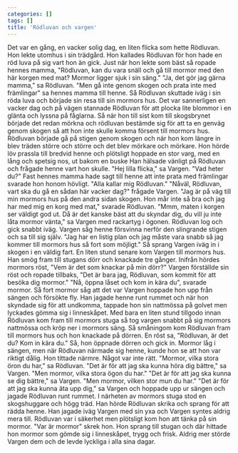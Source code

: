 ```yaml
---
categories: []
tags: []
title: 'Rödluvan och vargen'
---
```


Det var en gång, en vacker solig dag, en liten flicka som hette Rödluvan. Hon lekte utomhus i sin trädgård. Hon kallades Rödluvan för hon hade en röd luva på sig vart hon än gick.
Just när hon lekte som bäst så ropade hennes mamma, "Rödluvan, kan du vara snäll och gå till mormor med den här korgen med mat? Mormor ligger sjuk i sin säng." "Ja, det gör jag gärna mamma," sa Rödluvan. "Men gå inte genom skogen och prata inte med främlingar" sa hennes mamma till henne. Så Rödluvan skuttade iväg i sin röda luva och började sin resa till sin mormors hus.
Det var sannerligen en vacker dag och på vägen stannade Rödluvan för att plocka lite blommor i en glänta och lyssna på fåglarna. Så när hon till sist kom till skogsbrynet började det redan mörkna och rödluvan bestämde sig för att ta en genväg genom skogen så att hon inte skulle komma försent till mormors hus.
Rödluvan började gå på stigen genom skogen och när hon kom längre in blev träden större och större och det blev mörkare och mörkare. Hon hörde löv prassla till bredvid henne och plötsligt hoppade en stor varg, med en lång och spetsig nos, ut bakom en buske
Han hälsade vänligt på Rödluvan och frågade henne vart hon skulle. "Hej lilla flicka," sa Vargen. "Vad heter du?" Fast hennes mamma hade sagt till henne att inte prata med främlingar svarade hon honom hövligt. "Alla kallar mig Rödluvan." "Nåväl, Rödluvan, vart ska du gå en sådan här vacker dag?" frågade Vargen. "Jag är på väg till min mormors hus på den andra sidan skogen. Hon mår inte så bra och jag har med mig en korg med mat," svarade Rödluvan. "Mmm, maten i korgen ser väldigt god ut. Då är det kanske bäst att du skyndar dig, du vill ju inte låta mormor vänta," sa Vargen med rackartyg i ögonen.
Rödluvan log och gick snabbt iväg. Vargen såg henne försvinna nerför den slingrande stigen och sa till sig själv. "Jag har en listig plan och jag måste vara snabb så jag kommer till mormors hus så fort som möjligt." Så sprang Vargen iväg in i skogen i en väldig fart.
En liten stund senare kom Vargen till mormors hus. Han smög fram till stugans dörr och knackade tre gånger. Inifrån hördes mormors röst, "Vem är det som knackar på min dörr?" Vargen förställde sin röst och ropade tillbaks, "Det är bara jag, Rödluvan, som kommit för att besöka dig mormor." "Nå, öppna låset och kom in kära du", svarade mormor.
Så fort mormor såg att det var Vargen hoppade hon upp från sängen och försökte fly. Han jagade henne runt rummet och när hon skyndade sig för att undkomma, tappade hon sin nattmössa på golvet men lyckades gömma sig i linneskåpet. Med bara en liten stund tillgodo innan Rödluvan kom fram till mormors stuga så tog vargen snabbt på sig mormors nattmössa och kröp ner i mormors säng.
Så småningom kom Rödluvan fram till mormors hus och hon knackade på dörren. En röst sa, "Rödluvan, är det du? Kom in kära du." Så, hon öppnade dörren och gick in. Mormor låg i sängen, men när Rödluvan närmade sig henne, kunde hon se att hon var riktigt dålig. Hon tittade närmre. Något var inte rätt. "Mormor, vilka stora öron du har," sa Rödluvan.
"Det är för att jag ska kunna höra dig bättre," sa Vargen. "Men mormor, vilka stora ögon du har."
"Det är för att jag ska kunna se dig bättre," sa Vargen. "Men mormor, vilken stor mun du har."
"Det är för att jag ska kunna äta upp dig," sa Vargen och hoppade upp ur sängen och jagade Rödluvan runt rummet.
I närheten av mormors stuga stod en skogshuggare och högg träd. Han hörde Rödluvan skrika och sprang för att rädda henne. Han jagade iväg Vargen med sin yxa och Vargen syntes aldrig mera till.
Rödluvan var i säkerhet men plötsligt kom hon att tänka på sin mormor. "Var är mormor" skrek hon. Hon sprang till stugan och där hittade hon mormor som gömde sig i linneskåpet, trygg och frisk. Aldrig mer störde Vargen dem och de levde lyckliga i alla sina dagar.

